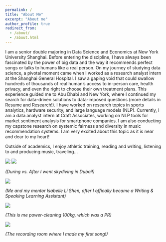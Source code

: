 ```yaml
---
permalink: /
title: "About Me"
excerpt: "About me"
author_profile: true
redirect_from: 
  - /about/
  - /about.html
---
```




I am a senior double majoring in Data Science and Economics at New York University Shanghai. Before entering the discipline, I have always been fascinated by the power of big data and the way it recommends perfect songs or talks to humans like a real person. On my journey of studying data science, a pivotal moment came when I worked as a research analyst intern at the Shanghai General Hospital. I saw a gaping void that could swallow hundreds of thousands of real human’s access to in-person care, health privacy, and even the right to choose their own treatment plans. This experience guided me to Abu Dhabi and New York, where I continued my search for data-driven solutions to data-imposed questions (more details in Resume and Research!). I have worked on research topics in sports analytics, hardware security, and large language models (NLP). Currently, I am a data analyst intern at Craft Associates, working on NLP tools for market sentiment analysis for smartphone companies. I am also conducting my capstone research on systemic fairness and diversity in music recommendation systems. I am very excited about this topic as it is near and dear to my heart!

Outside of academics, I enjoy athletic training, reading and writing, listening to and producing music, traveling… 

![](/images/F1A688E1-2CBA-4814-AEDC-313CFAA51FD4.jpeg)
![](/images/B89DE591-3E05-4A8B-B6A9-217F43773065.jpeg)

*(During vs. After I went skydiving in Dubai!)*


![](/images/IMG_3706.HEIC)

*(Me and my mentor Isabelle Li Shen, after I offically became a Writing & Speaking Learning Assistant)*


![](/images/power100.gif)

*(This is me power-cleaning 100kg, which was a PR)*

![](/images/studio.jpg)

*(The recording room where I made my first song!)*



